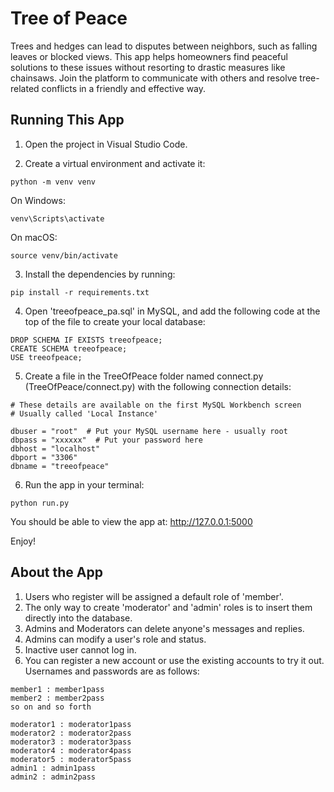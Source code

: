 # Tree of Peace

Trees and hedges can lead to disputes between neighbors, such as falling leaves or blocked views. This app helps homeowners find peaceful solutions to these issues without resorting to drastic measures like chainsaws. Join the platform to communicate with others and resolve tree-related conflicts in a friendly and effective way.

## Running This App

1. Open the project in Visual Studio Code.

2. Create a virtual environment and activate it:

```
python -m venv venv
```

On Windows:

```
venv\Scripts\activate
```

On macOS:

```
source venv/bin/activate
```

3. Install the dependencies by running:

```
pip install -r requirements.txt
```

4. Open 'treeofpeace_pa.sql' in MySQL, and add the following code at the top of the file to create your local database:

```
DROP SCHEMA IF EXISTS treeofpeace;
CREATE SCHEMA treeofpeace;
USE treeofpeace;
```

5. Create a file in the TreeOfPeace folder named connect.py (TreeOfPeace/connect.py) with the following connection details:

```
# These details are available on the first MySQL Workbench screen
# Usually called 'Local Instance'

dbuser = "root"  # Put your MySQL username here - usually root
dbpass = "xxxxxx"  # Put your password here
dbhost = "localhost"
dbport = "3306"
dbname = "treeofpeace"
```

6. Run the app in your terminal:

```
python run.py
```

You should be able to view the app at: http://127.0.0.1:5000

Enjoy!

## About the App

1. Users who register will be assigned a default role of 'member'.
2. The only way to create 'moderator' and 'admin' roles is to insert them directly into the database.
3. Admins and Moderators can delete anyone's messages and replies.
4. Admins can modify a user's role and status.
5. Inactive user cannot log in.
6. You can register a new account or use the existing accounts to try it out. Usernames and passwords are as follows:

```
member1 : member1pass
member2 : member2pass
so on and so forth

moderator1 : moderator1pass
moderator2 : moderator2pass
moderator3 : moderator3pass
moderator4 : moderator4pass
moderator5 : moderator5pass
admin1 : admin1pass
admin2 : admin2pass
```
